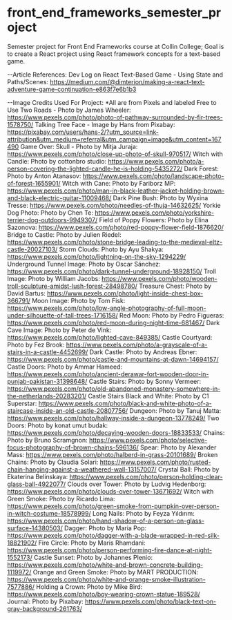 # front_end_frameworks_semester_project
Semester project for Front End Frameworks course at Collin College; Goal is to create a React project using React framework concepts for a text-based game.

--Article References:
Dev Log on React Text-Based Game - Using State and Paths/Scenes: https://medium.com/@dimterion/making-a-react-text-adventure-game-continuation-e863f7e6b1b3

--Image Credits Used For Project:
*All are from Pixels and labeled Free to Use
Two Roads - Photo by James Wheeler: https://www.pexels.com/photo/photo-of-pathway-surrounded-by-fir-trees-1578750/
Talking Tree Face - Image by Hans from Pixabay: https://pixabay.com/users/hans-2/?utm_source=link-attribution&utm_medium=referral&utm_campaign=image&utm_content=167490
Game Over: Skull - Photo by Mitja Juraja: https://www.pexels.com/photo/close-up-photo-of-skull-970517/
Witch with Candle: Photo by cottonbro studio: https://www.pexels.com/photo/a-person-covering-the-lighted-candle-he-is-holding-5435272/
Dark Forest: Photo by Anton Atanasov: https://www.pexels.com/photo/landscape-photo-of-forest-1655901/
Witch with Cane: Photo by Fariborz MP: https://www.pexels.com/photo/man-in-black-leather-jacket-holding-brown-and-black-electric-guitar-11009468/
Dark Pine Bush: Photo by Wyxina Tresse: https://www.pexels.com/photo/needles-of-thuja-14632625/
Yorkie Dog Photo: Photo by Chen Te: https://www.pexels.com/photo/yorkshire-terrier-dog-outdoors-9949307/
Field of Poppy Flowers: Photo by Elina Sazonova: https://www.pexels.com/photo/red-poppy-flower-field-1876620/
Bridge to Castle: Photo by Julien Riedel: https://www.pexels.com/photo/stone-bridge-leading-to-the-medieval-eltz-castle-20027103/
Storm Clouds: Photo by Ayu Shakya: https://www.pexels.com/photo/lightning-on-the-sky-1294229/
Underground Tunnel Image: Photo by Oscar Sánchez: https://www.pexels.com/photo/dark-tunnel-underground-18928150/
Troll Image: Photo by William Jacobs: https://www.pexels.com/photo/wooden-troll-sculpture-amidst-lush-forest-28498780/
Treasure Chest: Photo by David Bartus: https://www.pexels.com/photo/light-inside-chest-box-366791/
Moon Image: Photo by Tom Fisk: https://www.pexels.com/photo/low-angle-photography-of-full-moon-under-silhouette-of-tall-trees-1716158/
Red Moon: Photo by Pedro Figueras: https://www.pexels.com/photo/red-moon-during-night-time-681467/
Dark Cave Image: Photo by Peter de Vink: https://www.pexels.com/photo/lighted-cave-849385/
Castle Courtyard: Photo by Fez Brook: https://www.pexels.com/photo/a-grayscale-of-a-stairs-in-a-castle-4452699/
Dark Castle: Photo by Andreas Ebner: https://www.pexels.com/photo/castle-and-mountains-at-dawn-14694157/
Castle Doors: Photo by Ammar Hameed: https://www.pexels.com/photo/ancient-derawar-fort-wooden-door-in-punjab-pakistan-31398648/
Castle Stairs: Photo by Sonny Vermeer: https://www.pexels.com/photo/old-abandoned-monastery-somewhere-in-the-netherlands-20283201/
Castle Stairs Black and White: Photo by C1 Superstar: https://www.pexels.com/photo/black-and-white-photo-of-a-staircase-inside-an-old-castle-20807756/
Dungeon: Photo by Tanuj Matta: https://www.pexels.com/photo/hallway-inside-a-dungeon-13778249/
Two Doors: Photo by konat umut budak: https://www.pexels.com/photo/decaying-wooden-doors-18833533/
Chains: Photo by Bruno Scramgnon: https://www.pexels.com/photo/selective-focus-photography-of-brown-chains-596136/
Spear: Photo by Alexander Mass: https://www.pexels.com/photo/halberd-in-grass-20101689/
Broken Chains: Photo by Claudia Solari: https://www.pexels.com/photo/rusted-chain-hanging-against-a-weathered-wall-13157007/
Crystal Ball: Photo by Ekaterina Belinskaya: https://www.pexels.com/photo/person-holding-clear-glass-ball-4922077/
Clouds over Tower: Photo by Ludvig Hedenborg: https://www.pexels.com/photo/clouds-over-tower-13671692/
Witch with Green Smoke: Photo by Ricardo Lima: https://www.pexels.com/photo/green-smoke-from-pumpkin-over-person-in-witch-costume-18578999/
Long Nails: Photo by Feyza Yıldırım: https://www.pexels.com/photo/hand-shadow-of-a-person-on-glass-surface-14380503/
Dagger: Photo by Maria Pop: https://www.pexels.com/photo/dagger-with-a-blade-wrapped-in-red-silk-18821902/
Fire Circle: Photo by Maris Rhamdani: https://www.pexels.com/photo/person-performing-fire-dance-at-night-1552173/
Castle Sunset: Photo by Johannes Plenio: https://www.pexels.com/photo/white-and-brown-concrete-building-1119972/
Orange and Green Smoke: Photo by MART  PRODUCTION: https://www.pexels.com/photo/white-and-orange-smoke-illustration-7577886/
Holding a Crown: Photo by Mike Bird: https://www.pexels.com/photo/boy-wearing-crown-statue-189528/
Journal: Photo by Pixabay: https://www.pexels.com/photo/black-text-on-gray-background-261763/
